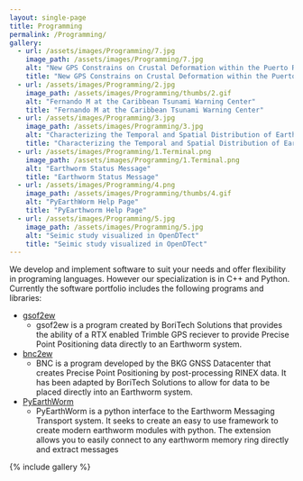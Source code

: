 ```yaml
---
layout: single-page
title: Programming
permalink: /Programming/
gallery:
  - url: /assets/images/Programming/7.jpg
    image_path: /assets/images/Programming/7.jpg
    alt: "New GPS Constrains on Crustal Deformation within the Puerto Rico-Virgin Islands Microplate by Margarita S."
    title: "New GPS Constrains on Crustal Deformation within the Puerto Rico-Virgin Islands Microplate by Margarita S."
  - url: /assets/images/Programming/2.jpg
    image_path: /assets/images/Programming/thumbs/2.gif
    alt: "Fernando M at the Caribbean Tsunami Warning Center"
    title: "Fernando M at the Caribbean Tsunami Warning Center"
  - url: /assets/images/Programming/3.jpg
    image_path: /assets/images/Programming/3.jpg
    alt: "Characterizing the Temporal and Spatial Distribution of Earthquake Swarms in the Puerto Rico - Virgin Island Block by Francisco M"
    title: "Characterizing the Temporal and Spatial Distribution of Earthquake Swarms in the Puerto Rico - Virgin Island Block by Francisco M"
  - url: /assets/images/Programming/1.Terminal.png
    image_path: /assets/images/Programming/1.Terminal.png
    alt: "Earthworm Status Message"
    title: "Earthworm Status Message"
  - url: /assets/images/Programming/4.png
    image_path: /assets/images/Programming/thumbs/4.gif
    alt: "PyEarthWorm Help Page"
    title: "PyEarthworm Help Page"
  - url: /assets/images/Programming/5.jpg
    image_path: /assets/images/Programming/5.jpg
    alt: "Seimic study visualized in OpenDTect"
    title: "Seimic study visualized in OpenDTect"
---
```


We develop and implement software to suit your needs and offer flexibility in programing
languages. However our specialization is in C++ and Python. Currently the software portfolio 
includes the following programs and libraries:

  * [gsof2ew](https://github.com/Boritech-Solutions/GSOF2EW)
    * gsof2ew is a program created by BoriTech Solutions that provides the ability of a 
    RTX enabled Trimble GPS reciever to provide Precise Point Positioning data directly to an Earthworm system.
  * [bnc2ew](https://github.com/Boritech-Solutions/BNC2EW)
    * BNC is a program developed by the BKG GNSS Datacenter that creates 
    Precise Point Positioning by post-processing RINEX data. It has been adapted by BoriTech Solutions 
    to allow for data to be placed directly into an Earthworm system.
  * [PyEarthWorm](https://github.com/Boritech-Solutions/PyEarthWorm)
    * PyEarthWorm is a python interface to the Earthworm Messaging Transport system. 
    It seeks to create an easy to use framework to create modern earthworm modules with python.
    The extension allows you to easily connect to any earthworm memory ring directly and extract messages

{% include gallery %}
